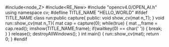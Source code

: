 #include<node_Z>
#include<RE_New>
#include "opencv4.0/OPEN_AI.h"
using namespace cv;
#defline TITLE_NAME "HELLO_WORLD"
#ifdef TITLE_NAME
class run:public capture{
    public:
           void show_cv(mat n_T);
}
void run::show_cv(mat n_T){
     mat cap = capture(0);
     while(true)
     {
          mat _,frame = cap.read();
          imshow(TITLE_NAME,frame);
          if(waitkey(0) == char(' '))
          {
                break;
          }
     }
     release();
     destroyAllWindows();
}
int main()
{
    run::show_cv(mat);
    return 0;
}
#endif

